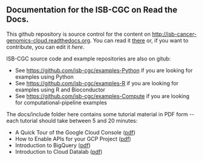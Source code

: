 ## Documentation for the ISB-CGC on Read the Docs.

This github repository is source control for the content on http://isb-cancer-genomics-cloud.readthedocs.org.  You can read it [there](http://isb-cancer-genomics-cloud.readthedocs.org) or, if you want to contribute, you can edit it *here*.

ISB-CGC source code and example repositories are also on gitub:
* See https://github.com/isb-cgc/examples-Python if you are looking for examples using Python
* See https://github.com/isb-cgc/examples-R if you are looking for examples using R and Bioconductor
* See https://github.com/isb-cgc/examples-Compute if you are looking for computational-pipeline examples

The docs/include folder here contains some tutorial material in PDF form -- each tutorial should take between 5 and 20 minutes:
* A Quick Tour of the Google Cloud Console ([pdf](https://raw.githubusercontent.com/isb-cgc/readthedocs/master/docs/include/intro_to_Console.pdf))
* How to Enable APIs for your GCP Project ([pdf](https://raw.githubusercontent.com/isb-cgc/readthedocs/master/docs/include/enabling_new_APIs.pdf))
* Introduction to BigQuery ([pdf](https://raw.githubusercontent.com/isb-cgc/readthedocs/master/docs/include/intro_to_BigQuery.pdf))
* Introduction to Cloud Datalab ([pdf](https://raw.githubusercontent.com/isb-cgc/readthedocs/master/docs/include/intro_to_Cloud_Datalab.pdf))

